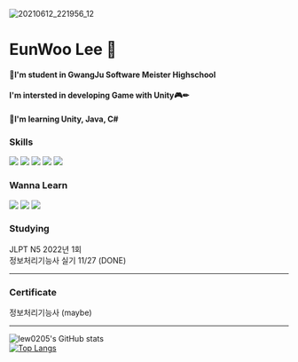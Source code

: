 ![20210612_221956_12](https://user-images.githubusercontent.com/80537533/124598528-b010f600-de9f-11eb-8e9a-a5e9ce8e43f8.jpg)


# EunWoo Lee 🐧

#### 🏫I'm student in GwangJu Software Meister Highschool  

#### I'm intersted in developing Game with Unity🎮✏  

#### 📘I'm learning Unity, Java, C#



### Skills
<img src="https://img.shields.io/badge/Unity-yellow?style=flat-square&logo=Unity&logoColor=white"/> <img src="https://img.shields.io/badge/CS-orange?style=flat-square&logo=C%20sharp&logoColor=white"/> <img src="https://img.shields.io/badge/C-9cf?style=flat-square&logo=C&logoColor=white"/> <img src="https://img.shields.io/badge/html-blueviolet?style=flat-square&logo=HTML5&logoColor=white"/> <img src="https://img.shields.io/badge/Java-orange?style=flat-square&logo=Java&logoColor=white"/>
### Wanna Learn
<img src="https://img.shields.io/badge/Cocos2d_X-yellow?style=flat-square&logo=cocos&logoColor=white"/> <img src="https://img.shields.io/badge/Unreal Engine 5-lightpurple?style=flat-square&logo=unrealengine&logoColor=white"/> <img src="https://img.shields.io/badge/C++-green?style=flat-square&logo=cplusplus&logoColor=white"/>
### Studying
JLPT N5 2022년 1회<br>
정보처리기능사 실기 11/27 (DONE)<hr> 
### Certificate
정보처리기능사 (maybe)<hr>
![lew0205's GitHub stats](https://github-readme-stats.vercel.app/api?username=lew0205&theme=solarized-light&show_icons=true)<br>
[![Top Langs](https://github-readme-stats.vercel.app/api/top-langs/?username=lew0205&layout=Demo)](https://github.com/lew0205/github-readme-stats)
